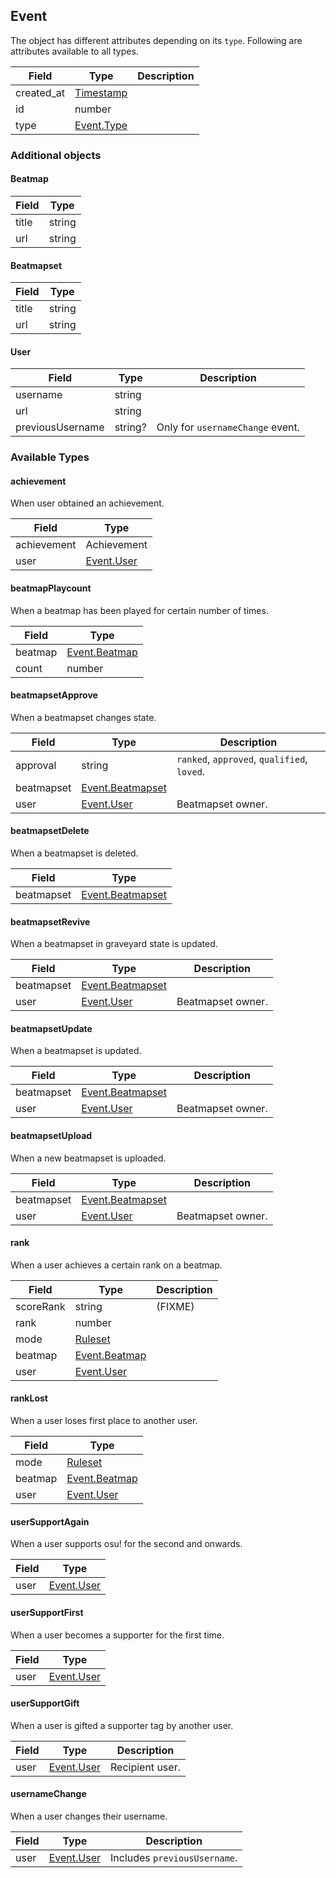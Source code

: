 ## Event

The object has different attributes depending on its `type`. Following are attributes available to all types.

Field      | Type                      | Description
-----------|---------------------------|------------
created_at | [Timestamp](#timestamp)   | |
id         | number                    | |
type       | [Event.Type](#event-type) | |

### Additional objects

<div id="event-beatmap" data-unique="event-beatmap"></div>

#### Beatmap

Field | Type
------|-------
title | string
url   | string

<div id="event-beatmapset" data-unique="event-beatmapset"></div>

#### Beatmapset

Field | Type
------|-------
title | string
url   | string

<div id="event-user" data-unique="event-user"></div>

#### User

Field            | Type    | Description
-----------------|---------|---------------------------------
username         | string  | |
url              | string  | |
previousUsername | string? | Only for `usernameChange` event.

<div id="event-type" data-unique="event-type"></div>

### Available Types

#### achievement

When user obtained an achievement.

Field       | Type
------------|------------
achievement | Achievement
user        | [Event.User](#event-user)

#### beatmapPlaycount

When a beatmap has been played for certain number of times.

Field       | Type
------------|------------
beatmap     | [Event.Beatmap](#event-beatmap)
count       | number

#### beatmapsetApprove

When a beatmapset changes state.

Field      | Type                                  | Description
-----------|---------------------------------------|--------------------------------------------
approval   | string                                | `ranked`, `approved`, `qualified`, `loved`.
beatmapset | [Event.Beatmapset](#event-beatmapset) | |
user       | [Event.User](#event-user)             | Beatmapset owner.

#### beatmapsetDelete

When a beatmapset is deleted.

Field      | Type
-----------|--------------------------------------
beatmapset | [Event.Beatmapset](#event-beatmapset)

#### beatmapsetRevive

When a beatmapset in graveyard state is updated.

Field      | Type                                  | Description
-----------|---------------------------------------|------------------
beatmapset | [Event.Beatmapset](#event-beatmapset) | |
user       | [Event.User](#event-user)             | Beatmapset owner.

#### beatmapsetUpdate

When a beatmapset is updated.

Field      | Type                                  | Description
-----------|---------------------------------------|------------------
beatmapset | [Event.Beatmapset](#event-beatmapset) | |
user       | [Event.User](#event-user)             | Beatmapset owner.

#### beatmapsetUpload

When a new beatmapset is uploaded.

Field      | Type                                  | Description
-----------|---------------------------------------|------------------
beatmapset | [Event.Beatmapset](#event-beatmapset) | |
user       | [Event.User](#event-user)             | Beatmapset owner.

#### rank

When a user achieves a certain rank on a beatmap.

Field     | Type                            | Description
----------|---------------------------------|--------------------------------------------
scoreRank | string                          | (FIXME)
rank      | number                          | |
mode      | [Ruleset](#ruleset)             | |
beatmap   | [Event.Beatmap](#event-beatmap) | |
user      | [Event.User](#event-user)       | |

#### rankLost

When a user loses first place to another user.

Field     | Type
----------|-------------
mode      | [Ruleset](#ruleset)
beatmap   | [Event.Beatmap](#event-beatmap)
user      | [Event.User](#event-user)

#### userSupportAgain

When a user supports osu! for the second and onwards.

Field     | Type
----------|----------
user      | [Event.User](#event-user)

#### userSupportFirst

When a user becomes a supporter for the first time.

Field     | Type
----------|----------
user      | [Event.User](#event-user)

#### userSupportGift

When a user is gifted a supporter tag by another user.

Field | Type                      | Description
------|---------------------------|----------------
user  | [Event.User](#event-user) | Recipient user.

#### usernameChange

When a user changes their username.

Field     | Type                      | Description
----------|---------------------------|-----------------------------
user      | [Event.User](#event-user) | Includes `previousUsername`.
